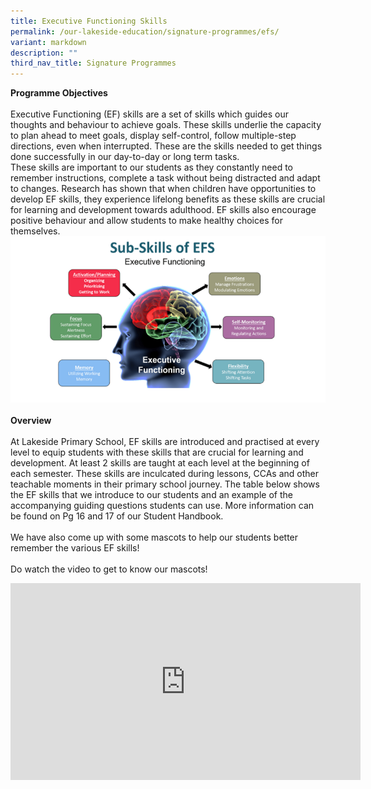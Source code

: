 ```yaml
---
title: Executive Functioning Skills
permalink: /our-lakeside-education/signature-programmes/efs/
variant: markdown
description: ""
third_nav_title: Signature Programmes
---
```

<b>Programme Objectives</b><br><br>
Executive Functioning (EF) skills are a set of skills which guides our thoughts and behaviour to achieve goals. These skills underlie the capacity to plan ahead to meet goals, display self-control, follow multiple-step directions, even when interrupted. These are the skills needed to get things done successfully in our day-to-day or long term tasks. <br>
These skills are important to our students as they constantly need to remember instructions, complete a task without being distracted and adapt to changes. Research has shown that when children have opportunities to develop EF skills, they experience lifelong benefits as these skills are crucial for learning and development towards adulthood. EF skills also encourage positive behaviour and allow students to make healthy choices for themselves. <br>
<img src="/images/Department/16EFS/efs1.png">
<br><br>
<b>Overview</b><br><br>
At Lakeside Primary School, EF skills are introduced and practised at every level to equip students with these skills that are crucial for learning and development. At least 2 skills are taught at each level at the beginning of each semester. These skills are inculcated during lessons, CCAs and other teachable moments in their primary school journey. 
The table below shows the EF skills that we introduce to our students and an example of the accompanying guiding questions students can use. More information can be found on Pg 16 and 17 of our Student Handbook.
<br><br>
We have also come up with some mascots to help our students better remember the various EF skills!
<br><br>
Do watch the video to get to know our mascots! 
<p align="center"><iframe width="560" height="315" src="https://www.youtube.com/embed/MyKzufsmiJs?si=pZ7hv6FyyyzUh5np" title="YouTube video player" frameborder="0" allow="accelerometer; autoplay; clipboard-write; encrypted-media; gyroscope; picture-in-picture; web-share" allowfullscreen=""></iframe></p>